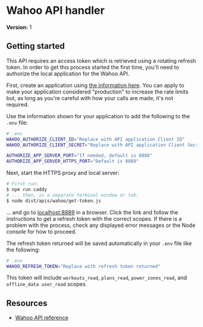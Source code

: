# Wahoo API handler

**Version:** 1

## Getting started

This API requires an access token which is retrieved using a rotating refresh token. In order to get this process started the first time, you'll need to authorize the local application for the Wahoo API.

First, create an application using [the information here](https://developers.wahooligan.com/cloud#documentation). You can apply to make your application considered "production" to increase the rate limits but, as long as you're careful with how your calls are made, it's not required.

Use the information shown for your application to add the following to the `.env` file:

```bash
# .env
WAHOO_AUTHORIZE_CLIENT_ID="Replace with API application Client ID"
WAHOO_AUTHORIZE_CLIENT_SECRET="Replace with API application Client Secret"

AUTHORIZE_APP_SERVER_PORT="If needed, default is 8888"
AUTHORIZE_APP_SERVER_HTTPS_PORT="Default is 8889"
```

Next, start the HTTPS proxy and local server:

```bash
# First run:
$ npm run caddy
# ... then, in a separate terminal window or tab:
$ node dist/apis/wahoo/get-token.js
```

... and go to [localhost:8889](https://localhost:8889) in a browser. Click the link and follow the instructions to get a refresh token with the correct scopes. If there is a problem with the process, check any displayed error messages or the Node console for how to proceed.

The refresh token returned will be saved automatically in your `.env` file like the following:

```bash
# .env
WAHOO_REFRESH_TOKEN="Replace with refresh token returned"
```

This token will include `workouts_read`, `plans_read`, `power_zones_read`, and `offline_data user_read` scopes.

## Resources

- [Wahoo API reference](https://cloud-api.wahooligan.com/#introduction)
